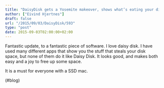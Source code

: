 ```yaml
---
title: "DaisyDisk gets a Yosemite makeover, shows what’s eating your disk space much faster | iMore"
author: ["Eivind Hjertnes"]
draft: false
url: "/2015/09/03/DaisyDisk/593"
type: "post"
date: 2015-09-03T02:00:00+02:00
---
```


Fantastic update, to a fantastic piece of software. I love daisy disk. I
have used many different apps that show you the stuff that steals your
disk space, but none of them do it like Daisy Disk. It looks good, and
makes both easy and a joy to free up some space.

It is a must for everyone with a SSD mac.

(#blog)
